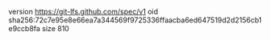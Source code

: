 version https://git-lfs.github.com/spec/v1
oid sha256:72c7e95e8e66ea7a344569f9725336ffaacba6ed647519d2d2156cb1e9ccb8fa
size 810
